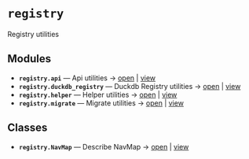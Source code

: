 # `registry`

Registry utilities

<!-- START doctoc generated TOC please keep comment here to allow auto update -->
<!-- END doctoc generated TOC please keep comment here to allow auto update -->

## Modules

- **`registry.api`** — Api utilities → [open](vscode://file//home/paul/kgfoundry/src/registry/api.py:1:1) | [view](https://github.com/github.com/paul-heyse/blob/7ec04ff0de15b4ab6cf0b39b512d4f4c3c97054d/src/registry/api.py#L1)
- **`registry.duckdb_registry`** — Duckdb Registry utilities → [open](vscode://file//home/paul/kgfoundry/src/registry/duckdb_registry.py:1:1) | [view](https://github.com/github.com/paul-heyse/blob/7ec04ff0de15b4ab6cf0b39b512d4f4c3c97054d/src/registry/duckdb_registry.py#L1)
- **`registry.helper`** — Helper utilities → [open](vscode://file//home/paul/kgfoundry/src/registry/helper.py:1:1) | [view](https://github.com/github.com/paul-heyse/blob/7ec04ff0de15b4ab6cf0b39b512d4f4c3c97054d/src/registry/helper.py#L1)
- **`registry.migrate`** — Migrate utilities → [open](vscode://file//home/paul/kgfoundry/src/registry/migrate.py:1:1) | [view](https://github.com/github.com/paul-heyse/blob/7ec04ff0de15b4ab6cf0b39b512d4f4c3c97054d/src/registry/migrate.py#L1)

## Classes

- **`registry.NavMap`** — Describe NavMap → [open](vscode://file//home/paul/kgfoundry/src/kgfoundry_common/navmap_types.py:32:1) | [view](https://github.com/github.com/paul-heyse/blob/7ec04ff0de15b4ab6cf0b39b512d4f4c3c97054d/src/kgfoundry_common/navmap_types.py#L32-L45)
<!-- agent:readme v1 sha:7ec04ff0de15b4ab6cf0b39b512d4f4c3c97054d content:f12b8ba31710 -->
